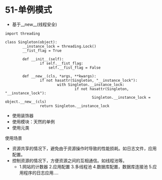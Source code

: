 # 51-单例模式

* 基于__new__(线程安全)

```
import threading

class Singleton(object):
        __instance_lock = threading.Lock()
        __fist_flag = True

        def __init__(self):
                if self.__fist_flag:
                    self.__fist_flag = False

        def __new__(cls, *args, **kwargs):
                if not hasattr(Singleton, "__instance_lock"):
                        with Singleton.__instance_lock:
                                if not hasattr(Singleton, "__instance_lock"):
                                        Singleton.__instance_lock = object.__new__(cls)
                return Singleton.__instance_lock
```

* 使用装饰器
* 使用模块：天然的单例
* 使用元类

使用场景

* 资源共享的情况下，避免由于资源操作时导致的性能损耗。如日志文件，应用配置。
* 控制资源的情况下，方便资源之间的互相通信。如线程池等。
    * 1.网站的计数器 2.应用配置 3.多线程池 4.数据库配置，数据库连接池 5.应用程序的日志应用....
